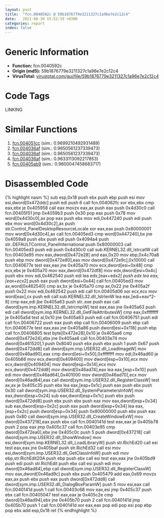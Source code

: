 ```yaml
---
layout: post
title:  "fcn.0040592c @ 59b1876779e3211327c1a96e7e2c12c4"
date:   2021-08-30 15:52:19 +0300
categories: report
index: false
---
```


# Generic Information
- **Function:** fcn.0040592c
- **Origin (md5):** 59b1876779e3211327c1a96e7e2c12c4
- **VirusTotal:** [virustotal.com/gui/file/59b1876779e3211327c1a96e7e2c12c4][virustotal_ref]

# Code Tags
<span class="tag" id="LINKING">LINKING</span>


# Similar Functions

1. [fcn.004051cc][similar_1_ref] (sim.: 0.9699210492931489)
2. [fcn.004036af][similar_2_ref] (sim.: 0.9650561237339473)
3. [fcn.004036af][similar_3_ref] (sim.: 0.9650561237339473)
4. [fcn.004036af][similar_4_ref] (sim.: 0.9633113092217853)
5. [fcn.00405ab9][similar_5_ref] (sim.: 0.9600047458683717)


# Disassembled Code

{% highlight nasm %}
sub esp,0x18
push ebx
push ebp
push esi
mov esi,dword[0x472ddc]
push edi
push 6
call fcn.004062fc
xor ebx,ebx
cmp eax,ebx
je 0x405958
call eax
movzx eax,ax
push eax
push 0x4d30c0
call fcn.00405f51
jmp 0x4059b3
push 0x30
pop eax
push 0x78
mov word[0x4d30c0],ax
pop eax
push ebx
mov edi,0x447240
push edi
push ebx
mov word[0x4d30c2],ax
push str.Control_PanelDesktopResourceLocale
xor eax,eax
push 0x80000001
mov word[0x4d30c4],ax
call fcn.00405ed3
cmp word[0x447240],bx
jne 0x4059a8
push ebx
push edi
push 0x4094a4
push str..DEFAULTControl_PanelInternational
push 0x80000003
call fcn.00405ed3
push edi
push 0x4d30c0
call sub.KERNEL32.dll_lstrcatW
call fcn.00403e95
mov eax,dword[0x472e28]
and eax,0x20
mov ebp,0x4c70a8
push ebp
mov dword[0x472e80],eax
mov dword[0x472e9c],0x10000
call fcn.0040677e
test eax,eax
jne 0x405a70
mov ecx,dword[esi+0x48]
cmp ecx,ebx
je 0x405a70
mov eax,dword[0x472df8]
mov edx,dword[esi+0x4c]
push ebx
mov edi,0x462540
push edi
lea edx,[eax+edx*2]
push edx
lea eax,[eax+ecx*2]
push eax
push dword[esi+0x44]
call fcn.00405ed3
mov ax,word[0x462540]
cmp ax,bx
je 0x405a70
cmp ax,0x22
jne 0x405a2f
push 0x22
mov edi,0x462542
push edi
call fcn.00405d06
xor ecx,ecx
mov word[eax],cx
push edi
call sub.KERNEL32.dll_lstrlenW
lea eax,[edi+eax*2-8]
cmp eax,edi
jbe 0x405a63
push str..exe
push eax
call dword[sym.imp.KERNEL32.dll_lstrcmpiW]
test eax,eax
jne 0x405a63
push edi
call dword[sym.imp.KERNEL32.dll_GetFileAttributesW]
cmp eax,0xffffffff
je 0x405a5d
test al,0x10
jne 0x405a63
push edi
call fcn.00406751
push edi
call fcn.00406722
push eax
push ebp
call fcn.00406009
push ebp
call fcn.0040677e
test eax,eax
jne 0x405a86
push dword[esi+0x118]
push ebp
call fcn.00406805
test byte[0x472e28],0x10
je 0x405aa6
cmp dword[0x472e24],ebx
jne 0x405aa6
call fcn.00403e74
mov dword[0x461520],1
push 0x8040
push ebx
push ebx
push 1
push 0x67
push dword[0x472dd8]
call dword[sym.imp.USER32.dll_LoadImageW]
mov dword[0x46ad90],eax
cmp dword[esi+0x50],0xffffffff
mov edi,0x46ad60
je 0x405b66
mov ecx,dword[0x409400]
mov dword[esp+0x10],ecx
mov ecx,dword[0x409404]
mov dword[esp+0x14],ecx
mov ecx,dword[0x472dd8]
mov dword[0x46ad74],eax
lea eax,[esp+0x10]
push edi
mov dword[0x46ad64],0x401000
mov dword[0x46ad70],ecx
mov dword[0x46ad84],eax
call dword[sym.imp.USER32.dll_RegisterClassW]
test ax,ax
je 0x405c35
push ebx
lea eax,[esp+0x1c]
push eax
push ebx
push 0x30
call dword[sym.imp.USER32.dll_SystemParametersInfoW]
mov eax,dword[esp+0x24]
sub eax,dword[esp+0x1c]
push ebx
push dword[0x472dd8]
push ebx
push ebx
push eax
mov eax,dword[esp+0x34]
sub eax,dword[esp+0x2c]
push eax
push dword[esp+0x34]
lea eax,[esp+0x2c]
push dword[esp+0x34]
push 0x80000000
push ebx
push eax
push 0x80
call dword[sym.imp.USER32.dll_CreateWindowExW]
mov dword[0x437218],eax
push ebx
call fcn.0040141d
test eax,eax
je 0x405b78
push 2
pop eax
jmp 0x405c37
call fcn.00403e95
cmp dword[0x472ea0],ebx
jne 0x405c0c
push 5
push dword[0x437218]
call dword[sym.imp.USER32.dll_ShowWindow]
mov esi,dword[sym.imp.KERNEL32.dll_LoadLibraryW]
push str.RichEd20
call esi
test eax,eax
jne 0x405baf
push str.RichEd32
call esi
mov esi,dword[sym.imp.USER32.dll_GetClassInfoW]
push edi
mov ebp,str.RichEdit20A
push ebp
push ebx
call esi
test eax,eax
jne 0x405bd9
push edi
push str.RichEdit
push ebx
call esi
push edi
mov dword[0x46ad84],ebp
call dword[sym.imp.USER32.dll_RegisterClassW]
mov eax,dword[0x46ad9c]
push ebx
push 0x405479
add eax,0x69
movzx eax,ax
push ebx
push eax
push dword[0x472dd8]
call dword[sym.imp.USER32.dll_DialogBoxParamW]
push 5
mov esi,eax
call fcn.0040141d
push 1
call fcn.00403c68
mov eax,esi
jmp 0x405c37
push ebx
call fcn.00405047
test eax,eax
je 0x405c2e
cmp dword[0x46ad94],ebx
jne 0x405b70
push 2
call fcn.0040141d
jmp 0x405b70
push 1
call fcn.0040141d
xor eax,eax
pop edi
pop esi
pop ebp
pop ebx
add esp,0x18
ret
{% endhighlight %}


[similar_1_ref]: /report/fcn.004051cc@e1c1647e2a46cfd9190abde0e66f29f3
[similar_2_ref]: /report/fcn.004036af@3a780067b4fcdbc523bd6f0e3b89f181
[similar_3_ref]: /report/fcn.004036af@cce7ba37a5ac487b09e8c8d292223615
[similar_4_ref]: /report/fcn.004036af@024d69b3dfb503973cce5c1700f282aa
[similar_5_ref]: /report/fcn.00405ab9@e7582fc3dadb394a1457ab7e7fbbe9a7
[virustotal_ref]: https://www.virustotal.com/gui/file/59b1876779e3211327c1a96e7e2c12c4